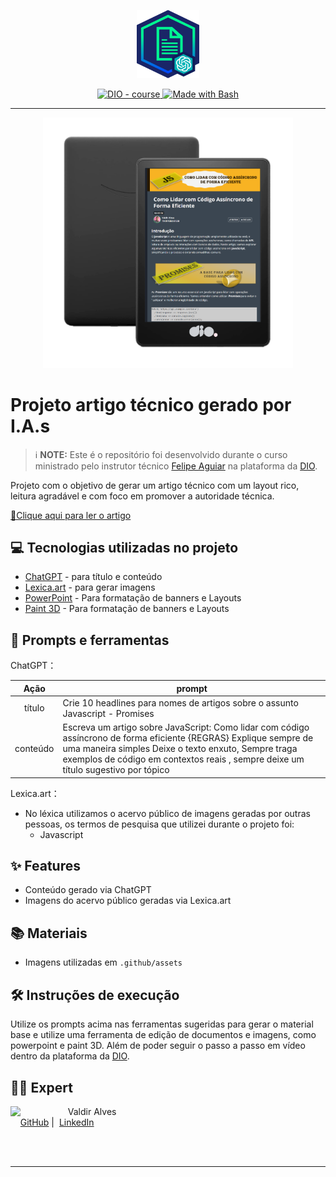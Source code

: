 <p align="center">
    <img width="100" src=".github/assets/banner.png">
</p>

<p align="center">
  <a href="https://dio.me/"><img src="https://img.shields.io/badge/DIO-Course-28DA77?logo=youtube" alt="DIO - course">
  </a>
  <a href="https://www.gnu.org/software/bash/" title="Go to Bash homepage"><img src="https://img.shields.io/badge/Prompt-Project-blue?logo=gnu-bash&amp;logoColor=white" alt="Made with Bash">
  </a>
</p>

---

<p align="center">
  <img 
    src=".github/assets/preview.png"
    width="400"  
  />
</p>

# Projeto artigo técnico gerado por I.A.s

> ℹ️ **NOTE:** Este é o repositório foi desenvolvido durante o curso ministrado pelo instrutor técnico [Felipe Aguiar](https://www.linkedin.com/in/felipe-exe/) na plataforma da [DIO](https://www.dio.me/sign-up?ref=WXSFIF1TPZ).

Projeto com o objetivo de gerar um artigo técnico com um layout rico, leitura agradável e com foco em promover a autoridade técnica.

<a href="https://www.dio.me/articles/como-lidar-com-codigo-assincrono-de-forma-eficiente" title="View PDF now"> 📕Clique aqui para ler o artigo</a>

## 💻 Tecnologias utilizadas no projeto

- [ChatGPT](https://chat.openai.com/) - para título e conteúdo
- [Lexica.art](https://lexica.art/) - para gerar imagens
- [PowerPoint](https://www.microsoft.com/en/microsoft-365/powerpoint) - Para formatação de banners e Layouts
- [Paint 3D](https://apps.microsoft.com/store/detail/paint-3d/9NBLGGH5FV99?hl=pt-br&gl=br) - Para formatação de banners e Layouts

## 📄 Prompts e ferramentas

ChatGPT：

|   Ação   | prompt                                                                                                                                                                                                                                                         |
| :------: | -------------------------------------------------------------------------------------------------------------------------------------------------------------------------------------------------------------------------------------------------------------- |
|  título  | Crie 10 headlines para nomes de artigos sobre o assunto Javascript - Promises                                                                                                                                                                                  |
| conteúdo | Escreva um artigo sobre JavaScript: Como lidar com código assíncrono de forma eficiente {REGRAS} Explique sempre de uma maneira simples Deixe o texto enxuto, Sempre traga exemplos de código em contextos reais , sempre deixe um título sugestivo por tópico |

Lexica.art：

- No léxica utilizamos o acervo público de imagens geradas por outras pessoas, os termos de pesquisa que utilizei durante o projeto foi:
  - Javascript

## ✨ Features

- Conteúdo gerado via ChatGPT
- Imagens do acervo público geradas via Lexica.art

## 📚 Materiais

- Imagens utilizadas em `.github/assets`

## 🛠️ Instruções de execução

Utilize os prompts acima nas ferramentas sugeridas para gerar o material base e utilize uma ferramenta de edição de documentos e imagens, como powerpoint e paint 3D. Além de poder seguir o passo a passo em vídeo dentro da plataforma da [DIO](https://dio.me).

## 👨‍💻 Expert

<p>
  <img 
    align=left 
    margin=10 
    width=80 
    src="https://avatars.githubusercontent.com/u/51173956?v=4"
  />
  <p>&nbsp&nbsp&nbspValdir Alves<br>
    &nbsp&nbsp&nbsp
    <a href="https://github.com/valdir-alves3000">
    GitHub</a>&nbsp;|&nbsp;
    <a href="https://www.linkedin.com/in/valdiralves3000">LinkedIn</a>
    </p>
</p>
<br/><br/>
<p>

---

